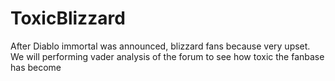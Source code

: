 # ToxicBlizzard
After Diablo immortal was announced, blizzard fans because very upset.  We will performing vader analysis of the forum to see how toxic the fanbase has become
